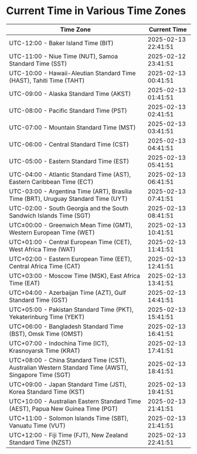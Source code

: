 # Current Time in Various Time Zones

| Time Zone | Current Time |
|-----------|--------------|
| UTC-12:00 - Baker Island Time (BIT) | 2025-02-13 22:41:51 |
| UTC-11:00 - Niue Time (NUT), Samoa Standard Time (SST) | 2025-02-12 23:41:51 |
| UTC-10:00 - Hawaii-Aleutian Standard Time (HAST), Tahiti Time (TAHT) | 2025-02-13 00:41:51 |
| UTC-09:00 - Alaska Standard Time (AKST) | 2025-02-13 01:41:51 |
| UTC-08:00 - Pacific Standard Time (PST) | 2025-02-13 02:41:51 |
| UTC-07:00 - Mountain Standard Time (MST) | 2025-02-13 03:41:51 |
| UTC-06:00 - Central Standard Time (CST) | 2025-02-13 04:41:51 |
| UTC-05:00 - Eastern Standard Time (EST) | 2025-02-13 05:41:51 |
| UTC-04:00 - Atlantic Standard Time (AST), Eastern Caribbean Time (ECT) | 2025-02-13 06:41:51 |
| UTC-03:00 - Argentina Time (ART), Brasília Time (BRT), Uruguay Standard Time (UYT) | 2025-02-13 07:41:51 |
| UTC-02:00 - South Georgia and the South Sandwich Islands Time (SGT) | 2025-02-13 08:41:51 |
| UTC±00:00 - Greenwich Mean Time (GMT), Western European Time (WET) | 2025-02-13 10:41:51 |
| UTC+01:00 - Central European Time (CET), West Africa Time (WAT) | 2025-02-13 11:41:51 |
| UTC+02:00 - Eastern European Time (EET), Central Africa Time (CAT) | 2025-02-13 12:41:51 |
| UTC+03:00 - Moscow Time (MSK), East Africa Time (EAT) | 2025-02-13 13:41:51 |
| UTC+04:00 - Azerbaijan Time (AZT), Gulf Standard Time (GST) | 2025-02-13 14:41:51 |
| UTC+05:00 - Pakistan Standard Time (PKT), Yekaterinburg Time (YEKT) | 2025-02-13 15:41:51 |
| UTC+06:00 - Bangladesh Standard Time (BST), Omsk Time (OMST) | 2025-02-13 16:41:51 |
| UTC+07:00 - Indochina Time (ICT), Krasnoyarsk Time (KRAT) | 2025-02-13 17:41:51 |
| UTC+08:00 - China Standard Time (CST), Australian Western Standard Time (AWST), Singapore Time (SGT) | 2025-02-13 18:41:51 |
| UTC+09:00 - Japan Standard Time (JST), Korea Standard Time (KST) | 2025-02-13 19:41:51 |
| UTC+10:00 - Australian Eastern Standard Time (AEST), Papua New Guinea Time (PGT) | 2025-02-13 21:41:51 |
| UTC+11:00 - Solomon Islands Time (SBT), Vanuatu Time (VUT) | 2025-02-13 21:41:51 |
| UTC+12:00 - Fiji Time (FJT), New Zealand Standard Time (NZST) | 2025-02-13 22:41:51 |
